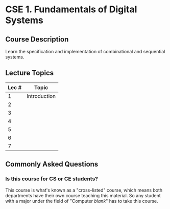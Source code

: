 # CSE 1. Fundamentals of Digital Systems

## Course Description
Learn the specification and implementation of combinational and sequential systems.

## Lecture Topics
| Lec # | Topic|
| --- | --- |
| 1 | Introduction |
| 2 |  |
| 3 |  |
| 4 |  |
| 5 |  |
| 6 |  |
| 7 |  |

## Commonly Asked Questions

### Is this course for CS or CE students? 
This course is what's known as a "cross-listed" course, which means both departments
have their own course teaching this material. So any student with a major under the field of 
"Computer _blank_" has to take this course.
